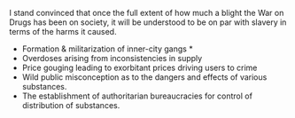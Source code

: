 I stand convinced that once the full extent of how much a blight the War on Drugs has been on society, it will be understood to be on par with slavery in terms of the harms it caused.

* Formation & militarization of inner-city gangs
	* 
* Overdoses arising from inconsistencies in supply
* Price gouging leading to exorbitant prices driving users to crime
* Wild public misconception as to the dangers and effects of various substances.
* The establishment of authoritarian bureaucracies for control of distribution of substances.